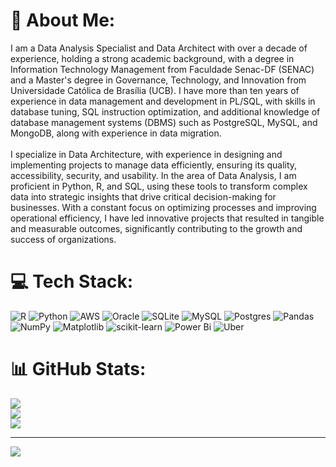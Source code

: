 # 💫 About Me:
I am a Data Analysis Specialist and Data Architect with over a decade of experience, holding a strong academic background, with a degree in Information Technology Management from Faculdade Senac-DF (SENAC) and a Master's degree in Governance, Technology, and Innovation from Universidade Católica de Brasília (UCB). I have more than ten years of experience in data management and development in PL/SQL, with skills in database tuning, SQL instruction optimization, and additional knowledge of database management systems (DBMS) such as PostgreSQL, MySQL, and MongoDB, along with experience in data migration.<br><br>I specialize in Data Architecture, with experience in designing and implementing projects to manage data efficiently, ensuring its quality, accessibility, security, and usability. In the area of Data Analysis, I am proficient in Python, R, and SQL, using these tools to transform complex data into strategic insights that drive critical decision-making for businesses. With a constant focus on optimizing processes and improving operational efficiency, I have led innovative projects that resulted in tangible and measurable outcomes, significantly contributing to the growth and success of organizations.


# 💻 Tech Stack:
![R](https://img.shields.io/badge/r-%23276DC3.svg?style=for-the-badge&logo=r&logoColor=white) ![Python](https://img.shields.io/badge/python-3670A0?style=for-the-badge&logo=python&logoColor=ffdd54) ![AWS](https://img.shields.io/badge/AWS-%23FF9900.svg?style=for-the-badge&logo=amazon-aws&logoColor=white) ![Oracle](https://img.shields.io/badge/Oracle-F80000?style=for-the-badge&logo=oracle&logoColor=white) ![SQLite](https://img.shields.io/badge/sqlite-%2307405e.svg?style=for-the-badge&logo=sqlite&logoColor=white) ![MySQL](https://img.shields.io/badge/mysql-4479A1.svg?style=for-the-badge&logo=mysql&logoColor=white) ![Postgres](https://img.shields.io/badge/postgres-%23316192.svg?style=for-the-badge&logo=postgresql&logoColor=white) ![Pandas](https://img.shields.io/badge/pandas-%23150458.svg?style=for-the-badge&logo=pandas&logoColor=white) ![NumPy](https://img.shields.io/badge/numpy-%23013243.svg?style=for-the-badge&logo=numpy&logoColor=white) ![Matplotlib](https://img.shields.io/badge/Matplotlib-%23ffffff.svg?style=for-the-badge&logo=Matplotlib&logoColor=black) ![scikit-learn](https://img.shields.io/badge/scikit--learn-%23F7931E.svg?style=for-the-badge&logo=scikit-learn&logoColor=white) ![Power Bi](https://img.shields.io/badge/power_bi-F2C811?style=for-the-badge&logo=powerbi&logoColor=black) ![Uber](https://img.shields.io/badge/Uber-%23000000.svg?style=for-the-badge&logo=Uber&logoColor=white)
# 📊 GitHub Stats:
![](https://github-readme-stats.vercel.app/api?username=CristianoCoelhoSilva&theme=dark&hide_border=false&include_all_commits=false&count_private=false)<br/>
![](https://github-readme-streak-stats.herokuapp.com/?user=CristianoCoelhoSilva&theme=dark&hide_border=false)<br/>
![](https://github-readme-stats.vercel.app/api/top-langs/?username=CristianoCoelhoSilva&theme=dark&hide_border=false&include_all_commits=false&count_private=false&layout=compact)

---
[![](https://visitcount.itsvg.in/api?id=CristianoCoelhoSilva&icon=0&color=0)](https://visitcount.itsvg.in)

<!-- Proudly created with GPRM ( https://gprm.itsvg.in ) -->

